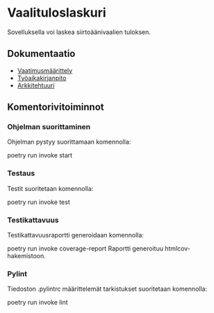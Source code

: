 # Vaalituloslaskuri

Sovelluksella voi laskea siirtoäänivaalien tuloksen.

## Dokumentaatio
* [Vaatimusmäärittely](https://github.com/emigination/ot-harjoitustyo/blob/main/dokumentaatio/vaatimusmaarittely.md)
* [Työaikakirjanpito](https://github.com/emigination/ot-harjoitustyo/blob/main/dokumentaatio/tyoaikakirjanpito.md)
* [Arkkitehtuuri](https://github.com/emigination/ot-harjoitustyo/blob/main/dokumentaatio/arkkitehtuuri.md)


## Komentorivitoiminnot

### Ohjelman suorittaminen
Ohjelman pystyy suorittamaan komennolla:

poetry run invoke start

### Testaus
Testit suoritetaan komennolla:

poetry run invoke test

### Testikattavuus
Testikattavuusraportti generoidaan komennolla:

poetry run invoke coverage-report
Raportti generoituu htmlcov-hakemistoon.

### Pylint
Tiedoston .pylintrc määrittelemät tarkistukset suoritetaan komennolla:

poetry run invoke lint